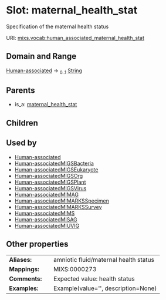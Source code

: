 
# Slot: maternal_health_stat


Specification of the maternal health status

URI: [mixs.vocab:human_associated_maternal_health_stat](https://w3id.org/mixs/vocab/human_associated_maternal_health_stat)


## Domain and Range

[Human-associated](Human-associated.md) &#8594;  <sub>0..1</sub> [String](types/String.md)

## Parents

 *  is_a: [maternal_health_stat](maternal_health_stat.md)

## Children


## Used by

 * [Human-associated](Human-associated.md)
 * [Human-associatedMIGSBacteria](Human-associatedMIGSBacteria.md)
 * [Human-associatedMIGSEukaryote](Human-associatedMIGSEukaryote.md)
 * [Human-associatedMIGSOrg](Human-associatedMIGSOrg.md)
 * [Human-associatedMIGSPlant](Human-associatedMIGSPlant.md)
 * [Human-associatedMIGSVirus](Human-associatedMIGSVirus.md)
 * [Human-associatedMIMAG](Human-associatedMIMAG.md)
 * [Human-associatedMIMARKSSpecimen](Human-associatedMIMARKSSpecimen.md)
 * [Human-associatedMIMARKSSurvey](Human-associatedMIMARKSSurvey.md)
 * [Human-associatedMIMS](Human-associatedMIMS.md)
 * [Human-associatedMISAG](Human-associatedMISAG.md)
 * [Human-associatedMIUVIG](Human-associatedMIUVIG.md)

## Other properties

|  |  |  |
| --- | --- | --- |
| **Aliases:** | | amniotic fluid/maternal health status |
| **Mappings:** | | MIXS:0000273 |
| **Comments:** | | Expected value: health status |
| **Examples:** | | Example(value='', description=None) |

